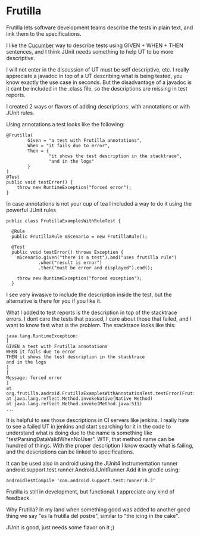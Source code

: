 # Frutilla
Frutilla lets software development teams describe the tests in plain text, and link them to the specifications.

I like the [Cucumber](https://cucumber.io/) way to describe tests using GIVEN + WHEN + THEN sentences, and I think JUnit needs something to help UT to be more descriptive.

I will not enter in the discussion of UT must be self descriptive, etc. I really appreciate a javadoc in top of a UT describing what is being tested, you know exactly the use case in seconds.
But the disadvantage of a javadoc is it cant be included in the .class file, so the descriptions are missing in test reports.

I created 2 ways or flavors of adding descriptions: with annotations or with JUnit rules.

Using annotations a test looks like the following:

    @Frutilla(
            Given = "a test with Frutilla annotations",
            When = "it fails due to error",
            Then = {
                    "it shows the test description in the stacktrace",
                    "and in the logs"
            }
    )
    @Test
    public void testError() {
        throw new RuntimeException("forced error");
    }

In case annotations is not your cup of tea I included a way to do it using the powerful JUnit rules

    public class FrutillaExamplesWithRuleTest {

      @Rule
      public FrutillaRule mScenario = new FrutillaRule();
      
      @Test
      public void testError() throws Exception {
        mScenario.given("there is a test").and("uses frutilla rule")
                .when("result is error")
                .then("must be error and displayed").end();

        throw new RuntimeException("forced exception");
      }

I see very invasive to include the description inside the test, but the alternative is there for you if you like it.

What I added to test reports is the description in top of the stacktrace errors. I dont care the tests that passed, I care about those that failed, and I want to know fast what is the problem. 
The stacktrace looks like this:

    java.lang.RuntimeException:
    [
    GIVEN a test with Frutilla annotations
    WHEN it fails due to error
    THEN it shows the test description in the stacktrace
    and in the logs
    ]
    [
    Message: forced error
    ]
    at org.frutilla.android.FrutillaExamplesWithAnnotationTest.testError(FrutillaExamplesWithAnnotationTest.java:38)
    at java.lang.reflect.Method.invokeNative(Native Method)
    at java.lang.reflect.Method.invoke(Method.java:511)
    ...
  
It is helpful to see those descriptions in CI servers like jenkins. I really hate to see a failed UT in jenkins and start searching for it in the code to understand what is doing due to the name is something like "testParsingDataValidWhenNoUser". WTF, that method name can be hundred of things.
With the proper description I know exactly what is failing, and the descriptions can be linked to specifications.

It can be used also in android using the JUnit4 instrumentation runner android.support.test.runner.AndroidJUnitRunner
Add it in gradle using:

    androidTestCompile 'com.android.support.test:runner:0.3'
    
Frutilla is still in development, but functional. I appreciate any kind of feedback.

Why Frutilla? In my land when something good was added to another good thing we say "es la frutilla del postre", similar to "the icing in the cake".

JUnit is good, just needs some flavor on it ;)


